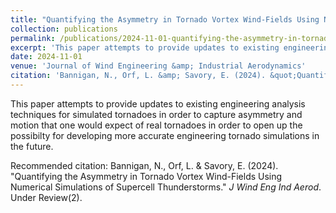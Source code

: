 ```yaml
---
title: "Quantifying the Asymmetry in Tornado Vortex Wind-Fields Using Numerical Simulations of Supercell Thunderstorms"
collection: publications
permalink: /publications/2024-11-01-quantifying-the-asymmetry-in-tornado-vortex-wind-fields-using-numerical-simulations-of-supercell-thunderstorms
excerpt: 'This paper attempts to provide updates to existing engineering analysis techniques for simulated tornadoes in order to capture asymmetry and motion that one would expect of real tornadoes in order to open up the possibilty for developing more accurate engineering tornado simulations in the future.'
date: 2024-11-01
venue: 'Journal of Wind Engineering &amp; Industrial Aerodynamics'
citation: 'Bannigan, N., Orf, L. &amp; Savory, E. (2024). &quot;Quantifying the Asymmetry in Tornado Vortex Wind-Fields Using Numerical Simulations of Supercell Thunderstorms.&quot; <i>J Wind Eng Ind Aerod</i>. Under Review(2).'
---
```

This paper attempts to provide updates to existing engineering analysis techniques for simulated tornadoes in order to capture asymmetry and motion that one would expect of real tornadoes in order to open up the possibilty for developing more accurate engineering tornado simulations in the future.

Recommended citation: Bannigan, N., Orf, L. & Savory, E. (2024). "Quantifying the Asymmetry in Tornado Vortex Wind-Fields Using Numerical Simulations of Supercell Thunderstorms." <i>J Wind Eng Ind Aerod</i>. Under Review(2).